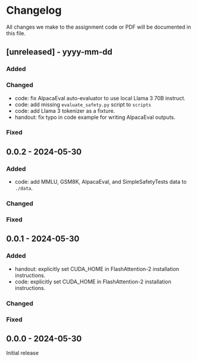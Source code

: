 # Changelog

All changes we make to the assignment code or PDF will be documented in this file.

## [unreleased] - yyyy-mm-dd

### Added

### Changed

- code: fix AlpacaEval auto-evaluator to use local Llama 3 70B instruct.
- code: add missing `evaluate_safety.py` script to `scripts`
- code: add Llama 3 tokenizer as a fixture.
- handout: fix typo in code example for writing AlpacaEval outputs.

### Fixed

## 0.0.2 - 2024-05-30

### Added

- code: add MMLU, GSM8K, AlpacaEval, and SimpleSafetyTests data to `./data`.

### Changed

### Fixed


## 0.0.1 - 2024-05-30

### Added

- handout: explicitly set CUDA_HOME in FlashAttention-2 installation instructions. 
- code: explicitly set CUDA_HOME in FlashAttention-2 installation instructions.

### Changed

### Fixed


## 0.0.0 - 2024-05-30

Initial release
